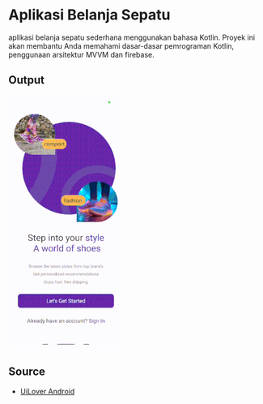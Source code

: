 # Aplikasi Belanja Sepatu

aplikasi belanja sepatu sederhana menggunakan bahasa Kotlin. Proyek ini akan membantu Anda memahami dasar-dasar pemrograman Kotlin, penggunaan arsitektur MVVM dan firebase.

## Output
![ShoeCommerce](https://github.com/volumeee/ShoeCommerce/blob/master/showcase.gif?raw=true)


## Source

- [UiLover Android](https://www.youtube.com/@UiLover)


